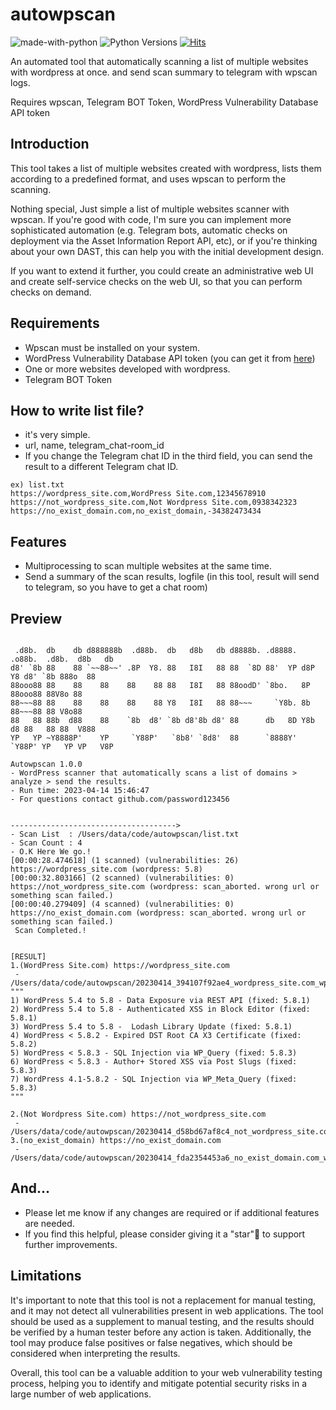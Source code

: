 # autowpscan
![made-with-python][made-with-python]
![Python Versions][pyversion-button]
[![Hits](https://hits.seeyoufarm.com/api/count/incr/badge.svg?url=https%3A%2F%2Fgithub.com%2Fpassword123456%2Fautowpscan%2F&count_bg=%2379C83D&title_bg=%23555555&icon=&icon_color=%23E7E7E7&title=hits&edge_flat=false)](https://hits.seeyoufarm.com)


[pyversion-button]: https://img.shields.io/pypi/pyversions/Markdown.svg
[made-with-python]: https://img.shields.io/badge/Made%20with-Python-1f425f.svg


An automated tool that automatically scanning a list of multiple websites with wordpress at once. and send scan summary to telegram with wpscan logs.

Requires wpscan, Telegram BOT Token, WordPress Vulnerability Database API token


## Introduction
This tool takes a list of multiple websites created with wordpress, lists them according to a predefined format, and uses wpscan to perform the scanning.

Nothing special, Just simple a list of multiple websites scanner with wpscan. If you're good with code, I'm sure you can implement more sophisticated automation (e.g. Telegram bots, automatic checks on deployment via the Asset Information Report API, etc), or if you're thinking about your own DAST, this can help you with the initial development design. 

If you want to extend it further, you could create an administrative web UI and create self-service checks on the web UI, so that you can perform checks on demand.

## Requirements
- Wpscan must be installed on your system.
- WordPress Vulnerability Database API token (you can get it from [here](https://wpscan.com/api))
- One or more websites developed with wordpress. 
- Telegram BOT Token

## How to write list file?
- it's very simple.
- url, name, telegram_chat-room_id
- If you change the Telegram chat ID in the third field, you can send the result to a different Telegram chat ID.
```
ex) list.txt
https://wordpress_site.com,WordPress Site.com,12345678910
https://not_wordpress_site.com,Not Wordpress Site.com,0938342323
https://no_exist_domain.com,no_exist_domain,-34382473434
```

## Features
- Multiprocessing to scan multiple websites at the same time.
- Send a summary of the scan results, logfile (in this tool, result will send to telegram, so you have to get a chat room)

## Preview
```

 .d8b.  db    db d888888b  .d88b.  db   d8b   db d8888b. .d8888.  .o88b.  .d8b.  d8b   db 
d8' `8b 88    88 `~~88~~' .8P  Y8. 88   I8I   88 88  `8D 88'  YP d8P  Y8 d8' `8b 888o  88 
88ooo88 88    88    88    88    88 88   I8I   88 88oodD' `8bo.   8P      88ooo88 88V8o 88 
88~~~88 88    88    88    88    88 Y8   I8I   88 88~~~     `Y8b. 8b      88~~~88 88 V8o88 
88   88 88b  d88    88    `8b  d8' `8b d8'8b d8' 88      db   8D Y8b  d8 88   88 88  V888 
YP   YP ~Y8888P'    YP     `Y88P'   `8b8' `8d8'  88      `8888Y'  `Y88P' YP   YP VP   V8P 

Autowpscan 1.0.0
- WordPress scanner that automatically scans a list of domains > analyze > send the results.
- Run time: 2023-04-14 15:46:47
- For questions contact github.com/password123456		


------------------------------------->
- Scan List  : /Users/data/code/autowpscan/list.txt
- Scan Count : 4
- O.K Here We go.!
[00:00:28.474618] (1 scanned) (vulnerabilities: 26) https://wordpress_site.com (wordpress: 5.8)
[00:00:32.803166] (2 scanned) (vulnerabilities: 0) https://not_wordpress_site.com (wordpress: scan_aborted. wrong url or something scan failed.)
[00:00:40.279409] (4 scanned) (vulnerabilities: 0) https://no_exist_domain.com (wordpress: scan_aborted. wrong url or something scan failed.)
 Scan Completed.! 


[RESULT]
1.(WordPress Site.com) https://wordpress_site.com
 - /Users/data/code/autowpscan/20230414_394107f92ae4_wordpress_site.com_wpscan_result.json
"""
1) WordPress 5.4 to 5.8 - Data Exposure via REST API (fixed: 5.8.1)
2) WordPress 5.4 to 5.8 - Authenticated XSS in Block Editor (fixed: 5.8.1)
3) WordPress 5.4 to 5.8 -  Lodash Library Update (fixed: 5.8.1)
4) WordPress < 5.8.2 - Expired DST Root CA X3 Certificate (fixed: 5.8.2)
5) WordPress < 5.8.3 - SQL Injection via WP_Query (fixed: 5.8.3)
6) WordPress < 5.8.3 - Author+ Stored XSS via Post Slugs (fixed: 5.8.3)
7) WordPress 4.1-5.8.2 - SQL Injection via WP_Meta_Query (fixed: 5.8.3)
"""

2.(Not Wordpress Site.com) https://not_wordpress_site.com
 - /Users/data/code/autowpscan/20230414_d58bd67af8c4_not_wordpress_site.com_wpscan_result.json
3.(no_exist_domain) https://no_exist_domain.com
 - /Users/data/code/autowpscan/20230414_fda2354453a6_no_exist_domain.com_wpscan_result.json
```

## And...
- Please let me know if any changes are required or if additional features are needed.
- If you find this helpful, please consider giving it a "star"🌟 to support further improvements.

## Limitations
It's important to note that this tool is not a replacement for manual testing, and it may not detect all vulnerabilities present in web applications. The tool should be used as a supplement to manual testing, and the results should be verified by a human tester before any action is taken. Additionally, the tool may produce false positives or false negatives, which should be considered when interpreting the results.

Overall, this tool can be a valuable addition to your web vulnerability testing process, helping you to identify and mitigate potential security risks in a large number of web applications.

